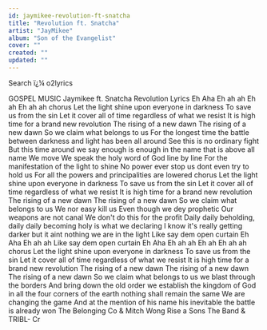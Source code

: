 ```yaml
---
id: jaymikee-revolution-ft-snatcha
title: "Revolution ft. Snatcha"
artist: "JayMikee"
album: "Son of the Evangelist"
cover: ""
created: ""
updated: ""
---
```


Search
ï¿¼
o2lyrics
 
GOSPEL MUSIC
Jaymikee ft. Snatcha  Revolution Lyrics
Eh Aha Eh ah ah
Eh ah Eh ah ah
chorus
Let the light shine upon everyone in darkness
To save us from the sin
Let it cover all of time regardless of what we resist
It is high time for a brand new revolution
The rising of a new dawn
The rising of a new dawn
So we claim what belongs to us
For the longest time the battle between darkness and light has been all around
See this is no ordinary fight
But this time around we say enough is enough
in the name that is above all name We move
We speak the holy word of God line by line
For the manifestation of the light to shine
No power ever stop us
dont even try to hold us
For all the powers and principalities are lowered
chorus
        Let the light shine upon everyone in darkness
        To save us from the sin
    Let it cover all of time regardless of what we   resist
 It is high time for a brand new revolution
       The rising of a new dawn
      The rising of a new dawn
      So we claim what belongs to us
We nor easy kill us
Even though we dey prophetic
Our weapons are not canal
We don't do this for the profit
Daily daily beholding, daily daily becoming
holy is what we declaring
I know it's really getting darker but it aint nothing
we are in the light
Like say dem open curtain
Eh Aha Eh ah ah
Like say dem open curtain
Eh Aha Eh ah ah
Eh ah Eh ah ah
chorus
Let the light shine upon everyone in darkness
To save us from the sin
Let it cover all of time regardless of what we resist
It is high time for a brand new revolution
The rising of a new dawn
The rising of a new dawn
The rising of a new dawn
So we claim what belongs to us
we blast through the borders And bring down the old order
we establish the kingdom of God in all the four corners of the earth
nothing shall remain the same We are changing the game
And at the mention of his name his inevitable the battle is already won
The Belonging Co & Mitch Wong  Rise a
Sons The Band & TRIBL- Cr
